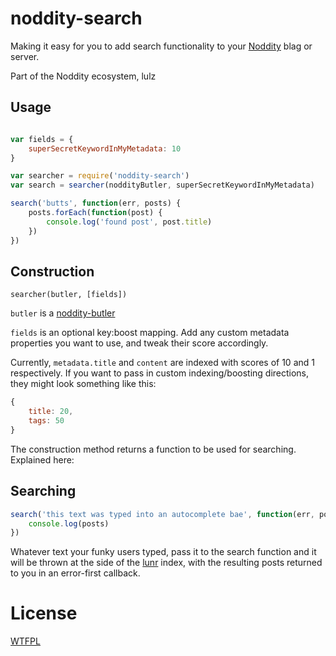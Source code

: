 # noddity-search

Making it easy for you to add search functionality to your [Noddity](http://noddity.com/) blag or server.

Part of the Noddity ecosystem, lulz

## Usage

```js

var fields = {
	superSecretKeywordInMyMetadata: 10
}

var searcher = require('noddity-search')
var search = searcher(noddityButler, superSecretKeywordInMyMetadata)

search('butts', function(err, posts) {
	posts.forEach(function(post) {
		console.log('found post', post.title)
	})
})
```

## Construction

`searcher(butler, [fields])`

`butler` is a [noddity-butler](https://github.com/TehShrike/noddity-butler)

`fields` is an optional key:boost mapping.  Add any custom metadata properties you want to use, and tweak their score accordingly.

Currently, `metadata.title` and `content` are indexed with scores of 10 and 1 respectively.  If you want to pass in custom indexing/boosting directions, they might look something like this:

```js
{
	title: 20,
	tags: 50
}
```

The construction method returns a function to be used for searching.  Explained here:

## Searching

```js
search('this text was typed into an autocomplete bae', function(err, posts) {
	console.log(posts)
})
```

Whatever text your funky users typed, pass it to the search function and it will be thrown at the side of the [lunr](http://lunrjs.com) index, with the resulting posts returned to you in an error-first callback.

# License

[WTFPL](http://wtfpl2.com/)

